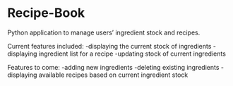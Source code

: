 # Recipe-Book
Python application to manage users’ ingredient stock and recipes.

Current features included: 
-displaying the current stock of ingredients
-displaying ingredient list for a recipe
-updating stock of current ingredients

Features to come:
-adding new ingredients
-deleting existing ingredients
-displaying available recipes based on current ingredient stock
